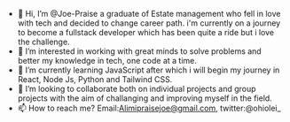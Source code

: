 - 👋 Hi, I’m @Joe-Praise a graduate of Estate management who fell in love with tech and decided to change career path. i'm currently on a journey to become a fullstack developer which has been quite a ride but i love the challenge.
- 👀 I’m interested in working with great minds to solve problems and better my knowledge in tech, one code at a time.
- 🌱 I’m currently learning JavaScript after which i will begin my journey in React, Node Js, Python and Tailwind CSS.
- 💞️ I’m looking to collaborate both on individual projects and group projects with the aim of challanging and improving myself in the field.
- 📫 How to reach me? Email:Alimipraisejoe@gmail.com, twitter:@ohiolei_

<!---
Joe-Praise/Joe-Praise is a ✨ special ✨ repository because its `README.md` (this file) appears on your GitHub profile.
You can click the Preview link to take a look at your changes.
--->

